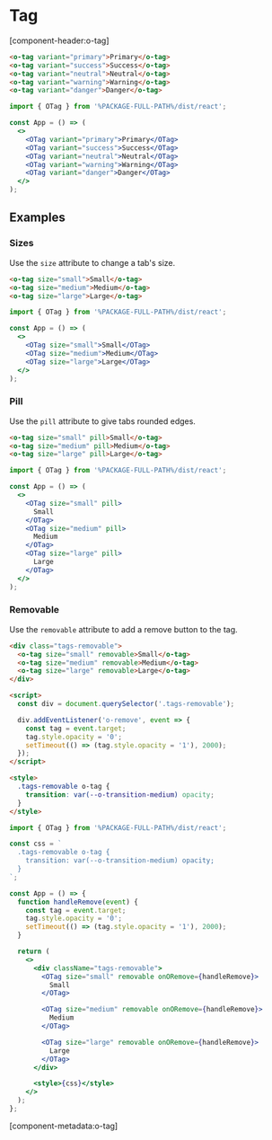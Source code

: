 # Tag

[component-header:o-tag]

```html preview
<o-tag variant="primary">Primary</o-tag>
<o-tag variant="success">Success</o-tag>
<o-tag variant="neutral">Neutral</o-tag>
<o-tag variant="warning">Warning</o-tag>
<o-tag variant="danger">Danger</o-tag>
```

```jsx react
import { OTag } from '%PACKAGE-FULL-PATH%/dist/react';

const App = () => (
  <>
    <OTag variant="primary">Primary</OTag>
    <OTag variant="success">Success</OTag>
    <OTag variant="neutral">Neutral</OTag>
    <OTag variant="warning">Warning</OTag>
    <OTag variant="danger">Danger</OTag>
  </>
);
```

## Examples

### Sizes

Use the `size` attribute to change a tab's size.

```html preview
<o-tag size="small">Small</o-tag>
<o-tag size="medium">Medium</o-tag>
<o-tag size="large">Large</o-tag>
```

```jsx react
import { OTag } from '%PACKAGE-FULL-PATH%/dist/react';

const App = () => (
  <>
    <OTag size="small">Small</OTag>
    <OTag size="medium">Medium</OTag>
    <OTag size="large">Large</OTag>
  </>
);
```

### Pill

Use the `pill` attribute to give tabs rounded edges.

```html preview
<o-tag size="small" pill>Small</o-tag>
<o-tag size="medium" pill>Medium</o-tag>
<o-tag size="large" pill>Large</o-tag>
```

```jsx react
import { OTag } from '%PACKAGE-FULL-PATH%/dist/react';

const App = () => (
  <>
    <OTag size="small" pill>
      Small
    </OTag>
    <OTag size="medium" pill>
      Medium
    </OTag>
    <OTag size="large" pill>
      Large
    </OTag>
  </>
);
```

### Removable

Use the `removable` attribute to add a remove button to the tag.

```html preview
<div class="tags-removable">
  <o-tag size="small" removable>Small</o-tag>
  <o-tag size="medium" removable>Medium</o-tag>
  <o-tag size="large" removable>Large</o-tag>
</div>

<script>
  const div = document.querySelector('.tags-removable');

  div.addEventListener('o-remove', event => {
    const tag = event.target;
    tag.style.opacity = '0';
    setTimeout(() => (tag.style.opacity = '1'), 2000);
  });
</script>

<style>
  .tags-removable o-tag {
    transition: var(--o-transition-medium) opacity;
  }
</style>
```

```jsx react
import { OTag } from '%PACKAGE-FULL-PATH%/dist/react';

const css = `
  .tags-removable o-tag {
    transition: var(--o-transition-medium) opacity;
  }
`;

const App = () => {
  function handleRemove(event) {
    const tag = event.target;
    tag.style.opacity = '0';
    setTimeout(() => (tag.style.opacity = '1'), 2000);
  }

  return (
    <>
      <div className="tags-removable">
        <OTag size="small" removable onORemove={handleRemove}>
          Small
        </OTag>

        <OTag size="medium" removable onORemove={handleRemove}>
          Medium
        </OTag>

        <OTag size="large" removable onORemove={handleRemove}>
          Large
        </OTag>
      </div>

      <style>{css}</style>
    </>
  );
};
```

[component-metadata:o-tag]
